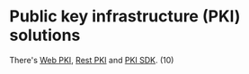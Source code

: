 ﻿---
uid: docs.lacunasoftware.com/articles/pki-guide
---
# Public key infrastructure (PKI) solutions

There's [Web PKI](../web-pki/index.md), [Rest PKI](../rest-pki/index.md) and [PKI SDK](../pki-sdk/index.md). (10)


